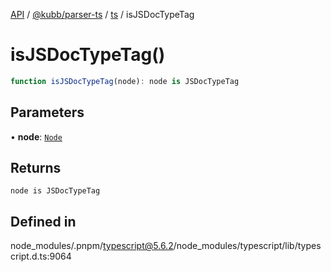 [API](../../../../../packages.md) / [@kubb/parser-ts](../../../index.md) / [ts](../index.md) / isJSDocTypeTag

# isJSDocTypeTag()

```ts
function isJSDocTypeTag(node): node is JSDocTypeTag
```

## Parameters

• **node**: [`Node`](../interfaces/Node.md)

## Returns

`node is JSDocTypeTag`

## Defined in

node\_modules/.pnpm/typescript@5.6.2/node\_modules/typescript/lib/typescript.d.ts:9064

